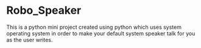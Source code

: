 # Robo_Speaker
This is a python mini project created using python which uses system operating system in order to make your default system speaker talk for you as the user writes.
